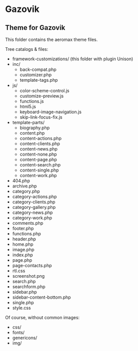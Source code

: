 # Gazovik
## Theme for Gazovik

This folder contains the aeromax theme files.

Tree catalogs & files:
* framework-customizations/ (this folder with plugin Unison)
* inc/
	* back-compat.php
	* customizer.php
	* template-tags.php
* js/
	* color-scheme-control.js
	* customize-preview.js
	* functions.js
	* html5.js
	* keyboard-image-navigation.js
	* skip-link-focus-fix.js
* template-parts/
	* biography.php
	* content.php
	* content-actions.php
	* content-clients.php
	* content-news.php
	* content-none.php
	* content-page.php
	* content-search.php
	* content-single.php
	* content-work.php
* 404.php
* archive.php
* category.php
* category-actions.php
* category-clients.php
* category-gallery.php
* category-news.php
* category-work.php
* comments.php
* footer.php
* functions.php
* header.php
* home.php
* image.php
* index.php
* page.php
* page-contacts.php
* rtl.css
* screenshot.png
* search.php
* searchform.php
* sidebar.php
* sidebar-content-bottom.php
* single.php
* style.css


Of course, without common images:
* css/
* fonts/
* genericons/
* img/
